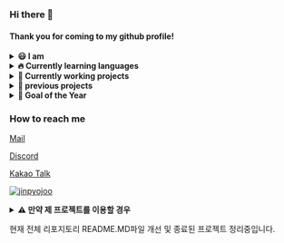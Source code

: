 ### Hi there 👋
#### Thank you for coming to my github profile!

<details markdown="1">
<summary>
<b>😃 I am</b>
</summary>

- 📗 16 years old
- 💻 Front-end Developer
- ✏️ Working on school Club "Semtle"
- 📔 Working on Youth club "Younium" with [@LeeDonggyu-07](https://github.com/LeeDonggyu-07)

</details>

<details markdown="1">
<summary>
<b>🔥 Currently learning languages</b>
</summary>

- Python
- Javascript
- C & C++
- Markup Languages (HTML, CSS)

</details>

<details markdown="1">
<summary>
<b>🧾 Currently working projects</b>
</summary>

 - sake L Archive
 - SaetByeol Gray
 - SaetByeol Yeoubi
 - Discord Word-Chain bot

</details>

<details markdown="1">
<summary>
<b>📆 previous projects</b>
</summary>

#### 🛠 projects marked with * will be open-source
 - Yak Project (with [@LeeDonggyu-07](https://github.com/LeeDonggyu-07)) *
 - MeetUP (KWC21 contest with [@YubinHeo](https://github.com/yubinheo), Sweet_cloud, [@LeeDonggyu-07](https://github.com/LeeDonggyu-07))
 - acenga (Acentic project)
 - AG Bot (Acentic project) *
 - Acentic Website
 - Chungraon Front-end

</details>

<details markdown="1">
<summary>
<b>🏁 Goal of the Year</b>
</summary>

 - [x] 컴퓨터활용능력 1급 필기 (2021.03.16)
 - [ ] 컴퓨터활용능력 1급 실기
 - [ ] 24시간 라디오 스트리밍
 - [ ] 포트폴리오 사이트 만들기
 - [ ] 홈서버 구축하기


</details>


### How to reach me
[Mail](mailto:wnwlsvy0914@gmail.com)

[Discord](https://discord.gg/2fu9yXYz4J)

[Kakao Talk](https://open.kakao.com/o/sZpZFV0c)

<a href="https://github.com/jinpyojoo">![jinpyojoo](https://github-readme-stats.vercel.app/api?username=jinpyojoo&count_private=true)</a>

<details markdown="1">
<summary>
<b>⚠️ 만약 제 프로젝트를 이용할 경우</b>
</summary>

**제 프로젝트에 대해 관심을 가져주시는 많은분들께 감사말씀 드립니다**

제 리포지토리중
MIT 라이선스 등 오픈소스 라이선스 또는 사용조건이 따로 명시되지 않은 프로젝트들은
1. 원칙적으로 상업적 이용이 가능합니다.
2. 저작자 또는 오픈소스 출처를 표기할것을 권장합니다.
3. 저작자가 명시적으로 금지한 사이트에서 홍보 또는 언급할 수 없습니다
 - [나무위키](https://namu.wiki/)
 - 불법정보 제공 사이트
4. 코드를 수정하여 재배포할경우 이슈를 남겨주시기 바랍니다
5. 프로젝트가 사용되었다고 간주되는 범위는
 - 리포지토리를 포크 또는 다운로드하여 수정&삭제 개작한경우
 - 저작자가 관리하는 파일의 20% 이상을 수정할 경우
> 단순 참고/학습용은 프로젝트 사용으로 보기 어렵습니다.


**만약 위 내용을 위반한 사실이 있을시 문의 또는 해당 리포지토리 이슈로 신고해주시기 바랍니다**
</details>

현재 전체 리포지토리 README.MD파일 개선 및 종료된 프로젝트 정리중입니다.
